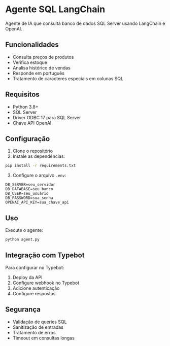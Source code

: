 # Agente SQL LangChain

Agente de IA que consulta banco de dados SQL Server usando LangChain e OpenAI.

## Funcionalidades

- Consulta preços de produtos
- Verifica estoque
- Analisa histórico de vendas
- Responde em português
- Tratamento de caracteres especiais em colunas SQL

## Requisitos

- Python 3.8+
- SQL Server
- Driver ODBC 17 para SQL Server
- Chave API OpenAI

## Configuração

1. Clone o repositório
2. Instale as dependências:
```bash
pip install -r requirements.txt
```

3. Configure o arquivo `.env`:
```env
DB_SERVER=seu_servidor
DB_DATABASE=seu_banco
DB_USER=seu_usuario
DB_PASSWORD=sua_senha
OPENAI_API_KEY=sua_chave_api
```

## Uso

Execute o agente:
```bash
python agent.py
```

## Integração com Typebot

Para configurar no Typebot:

1. Deploy da API
2. Configure webhook no Typebot
3. Adicione autenticação
4. Configure respostas

## Segurança

- Validação de queries SQL
- Sanitização de entradas
- Tratamento de erros
- Timeout em consultas longas
